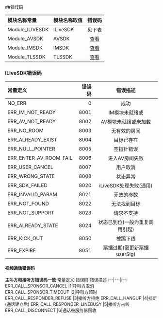 ﻿##错误码


模块名称常量|模块名称取值|错误码
:--|:--|:--:
Module_ILIVESDK|ILiveSDK|见下表
Module_AVSDK|AVSDK|[查看](https://www.qcloud.com/doc/product/268/3223)
Module_IMSDK|IMSDK|[查看](https://www.qcloud.com/doc/product/269/1671)
Module_TLSSDK|TLSSDK|[查看](http://bbs.qcloud.com/thread-8309-1-1.html)

### ILiveSDK错误码
常量定义|错误码|错误描述
:--|--:|:--:
NO_ERR                  |0|成功
ERR_IM_NOT_READY        |8001|IM模块未就绪或
ERR_AV_NOT_READY        |8002|AV模块未就绪或未加载
ERR_NO_ROOM             |8003|无有效的房间
ERR_ALREADY_EXIST       |8004|目标已存在
ERR_NULL_POINTER        |8005|空指针错误
ERR_ENTER_AV_ROOM_FAIL  |8006|进入AV房间失败
ERR_USER_CANCEL         |8007|用户取消
ERR_WRONG_STATE         |8008|状态异常
ERR_SDK_FAILED          |8020|iLiveSDK处理失败(通用)
ERR_INVALID_PARAM       |8021|无效的参数
ERR_NOT_FOUND           |8022|无法找到目标
ERR_NOT_SUPPORT         |8023|请求不支持
ERR_ALREADY_STATE       |8024|状态已到位(一般为重复调用引起)
ERR_KICK_OUT            |8050|被踢下线
ERR_EXPIRE              |8051|票据过期(需更新票据userSig)

#### 视频通话错误码
**主叫方和接听方错误码一致**
常量定义|错误码|错误描述
:--|--:|:--:
ERR_CALL_SPONSOR_CANCEL     |1|呼叫方取消
ERR_CALL_SPONSOR_TIMEOUT    |2|呼叫方超时
ERR_CALL_RESPONDER_REFUSE   |3|接听方拒绝
ERR_CALL_HANGUP             |4|挂断(通话建立后)
ERR_CALL_RESPONDER_LINEBUSY |5|接听方占线
ERR_CALL_DISCONNECT         |6|通话被服务器回收
